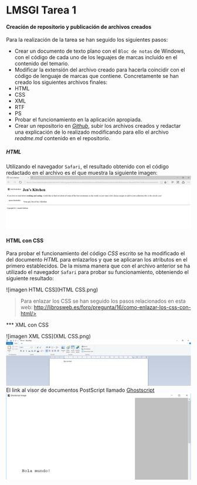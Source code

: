 # LMSGI Tarea 1
#### Creación de repositorio y publicación de archivos creados
Para la realización de la tarea se han seguido los siguientes pasos:
* Crear un documento de texto plano con el `Bloc de notas` de Windows, con el código de cada uno de los leguajes de marcas incluído en el contenido del temario.
* Modificar la extensión del archivo creado para hacerla coincidir con el código de lenguaje de marcas que contiene. Concretamente se han creado los siguientes archivos finales:
 * HTML
 * CSS
 * XML
 * RTF
 * PS
* Probar el funcionamiento en la aplicación apropiada.
* Crear un repositorio en [_Github_](www.github.com), subir los archivos creados y redactar una explicación de lo realizado modificando para ello el archivo _readme.md_ contenido en el repositorio.

##### HTML

Utilizando el navegador `Safari`, el resultado obtenido con el código redactado en el archivo es el que muestra la siguiente imagen:
![imagen HTML](HTML.png)

#### HTML con CSS

Para probar el funcionamiento del código _CSS_ escrito se ha modificado el del documento _HTML_ para enlazarlos y que se aplicaran los atributos en el primero establecidos. De la misma manera que con el archivo anterior se ha utilizado el navegador `Safari` para probar su funcionamiento, obteniendo el siguiente resultado:

![imagen HTML CSS](HTML CSS.png)

>Para enlazar los CSS se han seguido los pasos relacionados en esta web: http://librosweb.es/foro/pregunta/16/como-enlazar-los-css-con-html/>

*** XML con CSS

![imagen XML CSS](XML CSS.png)
![imagen RTF](RTF.png)
El link al visor de documentos PostScript llamado [Ghostscript](http://www.ghostscript.com/)
![imagen PS](PS.png)
